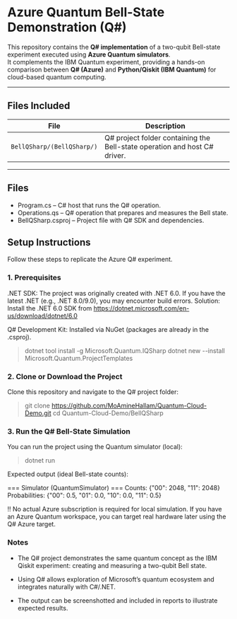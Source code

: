 # Azure Quantum Bell-State Demonstration (Q#)

This repository contains the **Q# implementation** of a two-qubit Bell-state experiment executed using **Azure Quantum simulators**.  
It complements the IBM Quantum experiment, providing a hands-on comparison between **Q# (Azure)** and **Python/Qiskit (IBM Quantum)** for cloud-based quantum computing.

---

## Files Included

| File | Description |
|------|--------------|
| `BellQSharp/(BellQSharp/)` | Q# project folder containing the Bell-state operation and host C# driver. |

---
## Files
- Program.cs – C# host that runs the Q# operation.
- Operations.qs – Q# operation that prepares and measures the Bell state.
- BellQSharp.csproj – Project file with Q# SDK and dependencies.

## Setup Instructions

Follow these steps to replicate the Azure Q# experiment.

### 1. Prerequisites

.NET SDK: The project was originally created with .NET 6.0.
If you have the latest .NET (e.g., .NET 8.0/9.0), you may encounter build errors.
Solution: Install the .NET 6.0 SDK from https://dotnet.microsoft.com/en-us/download/dotnet/6.0

Q# Development Kit: Installed via NuGet (packages are already in the .csproj).
> dotnet tool install -g Microsoft.Quantum.IQSharp
> dotnet new --install Microsoft.Quantum.ProjectTemplates

### 2. Clone or Download the Project

Clone this repository and navigate to the Q# project folder:

> git clone https://github.com/MoAmineHallam/Quantum-Cloud-Demo.git
> cd Quantum-Cloud-Demo/BellQSharp

### 3. Run the Q# Bell-State Simulation

You can run the project using the Quantum simulator (local):

> dotnet run

Expected output (ideal Bell-state counts):

=== Simulator (QuantumSimulator) ===
Counts: {"00": 2048, "11": 2048}
Probabilities: {"00": 0.5, "01": 0.0, "10": 0.0, "11": 0.5}

!! No actual Azure subscription is required for local simulation.
If you have an Azure Quantum workspace, you can target real hardware later using the Q# Azure target.

### Notes

- The Q# project demonstrates the same quantum concept as the IBM Qiskit experiment: creating and measuring a two-qubit Bell state.

- Using Q# allows exploration of Microsoft’s quantum ecosystem and integrates naturally with C#/.NET.

- The output can be screenshotted and included in reports to illustrate expected results.


